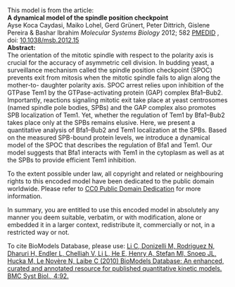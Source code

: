 

This model is from the article:  
**A dynamical model of the spindle position checkpoint**   
Ayse Koca Caydasi, Maiko Lohel, Gerd Grünert, Peter Dittrich, Gislene Pereira
& Bashar Ibrahim _Molecular Systems Biology_ 2012; 582
[PMEDID](http://www.ncbi.nlm.nih.gov/pubmed/PMEDID) , doi:
[10.1038/msb.2012.15](http://dx.doi.org/10.1038/msb.2012.15)  
**Abstract:**   
The orientation of the mitotic spindle with respect to the polarity axis is
crucial for the accuracy of asymmetric cell division. In budding yeast, a
surveillance mechanism called the spindle position checkpoint (SPOC) prevents
exit from mitosis when the mitotic spindle fails to align along the mother-to-
daughter polarity axis. SPOC arrest relies upon inhibition of the GTPase Tem1
by the GTPase-activating protein (GAP) complex Bfa1–Bub2. Importantly,
reactions signaling mitotic exit take place at yeast centrosomes (named
spindle pole bodies, SPBs) and the GAP complex also promotes SPB localization
of Tem1. Yet, whether the regulation of Tem1 by Bfa1–Bub2 takes place only at
the SPBs remains elusive. Here, we present a quantitative analysis of
Bfa1–Bub2 and Tem1 localization at the SPBs. Based on the measured SPB-bound
protein levels, we introduce a dynamical model of the SPOC that describes the
regulation of Bfa1 and Tem1. Our model suggests that Bfa1 interacts with Tem1
in the cytoplasm as well as at the SPBs to provide efficient Tem1 inhibition.

To the extent possible under law, all copyright and related or neighbouring
rights to this encoded model have been dedicated to the public domain
worldwide. Please refer to [CC0 Public Domain
Dedication](http://creativecommons.org/publicdomain/zero/1.0/) for more
information.

In summary, you are entitled to use this encoded model in absolutely any
manner you deem suitable, verbatim, or with modification, alone or embedded it
in a larger context, redistribute it, commercially or not, in a restricted way
or not.

To cite BioModels Database, please use: [Li C, Donizelli M, Rodriguez N,
Dharuri H, Endler L, Chelliah V, Li L, He E, Henry A, Stefan MI, Snoep JL,
Hucka M, Le Novère N, Laibe C (2010) BioModels Database: An enhanced, curated
and annotated resource for published quantitative kinetic models. BMC Syst
Biol., 4:92.](http://www.ncbi.nlm.nih.gov/pubmed/20587024)

